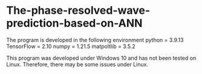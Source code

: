 # The-phase-resolved-wave-prediction-based-on-ANN

The program is developed in the following environment
    python = 3.9.13 
    TensorFlow = 2.10 
    numpy = 1.21.5
    matpoltlib = 3.5.2
    
This program was developed under Windows 10 and has not been tested on Linux.
Therefore, there may be some issues under Linux.
